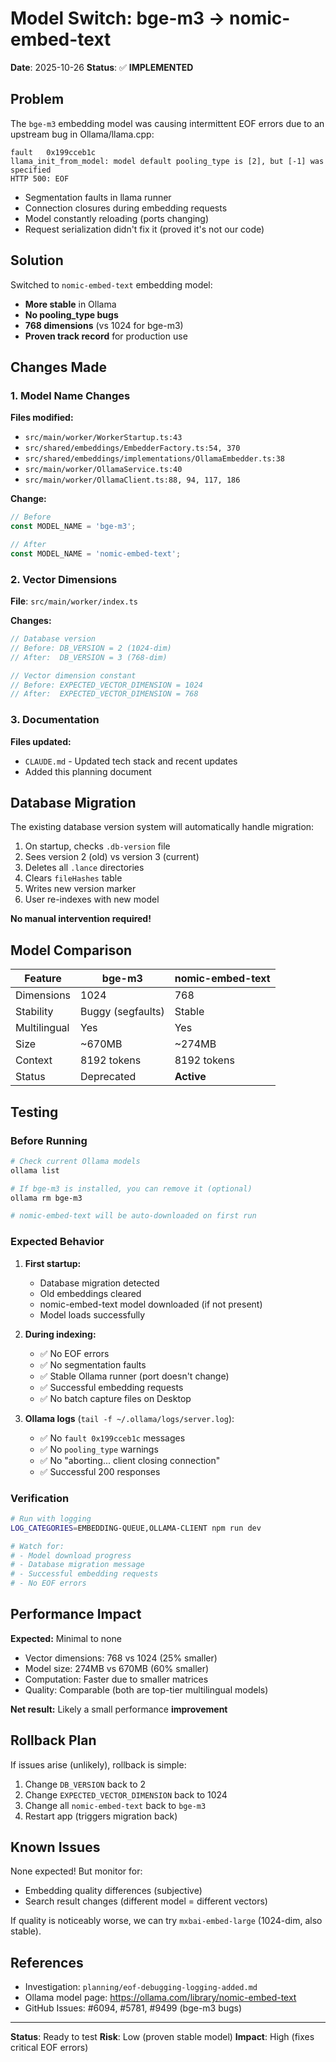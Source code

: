 # Model Switch: bge-m3 → nomic-embed-text

**Date**: 2025-10-26
**Status**: ✅ **IMPLEMENTED**

## Problem

The `bge-m3` embedding model was causing intermittent EOF errors due to an upstream bug in Ollama/llama.cpp:

```
fault   0x199cceb1c
llama_init_from_model: model default pooling_type is [2], but [-1] was specified
HTTP 500: EOF
```

- Segmentation faults in llama runner
- Connection closures during embedding requests
- Model constantly reloading (ports changing)
- Request serialization didn't fix it (proved it's not our code)

## Solution

Switched to `nomic-embed-text` embedding model:
- **More stable** in Ollama
- **No pooling_type bugs**
- **768 dimensions** (vs 1024 for bge-m3)
- **Proven track record** for production use

## Changes Made

### 1. Model Name Changes

**Files modified:**
- `src/main/worker/WorkerStartup.ts:43`
- `src/shared/embeddings/EmbedderFactory.ts:54, 370`
- `src/shared/embeddings/implementations/OllamaEmbedder.ts:38`
- `src/main/worker/OllamaService.ts:40`
- `src/main/worker/OllamaClient.ts:88, 94, 117, 186`

**Change:**
```typescript
// Before
const MODEL_NAME = 'bge-m3';

// After
const MODEL_NAME = 'nomic-embed-text';
```

### 2. Vector Dimensions

**File**: `src/main/worker/index.ts`

**Changes:**
```typescript
// Database version
// Before: DB_VERSION = 2 (1024-dim)
// After:  DB_VERSION = 3 (768-dim)

// Vector dimension constant
// Before: EXPECTED_VECTOR_DIMENSION = 1024
// After:  EXPECTED_VECTOR_DIMENSION = 768
```

### 3. Documentation

**Files updated:**
- `CLAUDE.md` - Updated tech stack and recent updates
- Added this planning document

## Database Migration

The existing database version system will automatically handle migration:

1. On startup, checks `.db-version` file
2. Sees version 2 (old) vs version 3 (current)
3. Deletes all `.lance` directories
4. Clears `fileHashes` table
5. Writes new version marker
6. User re-indexes with new model

**No manual intervention required!**

## Model Comparison

| Feature | bge-m3 | nomic-embed-text |
|---------|--------|------------------|
| Dimensions | 1024 | 768 |
| Stability | Buggy (segfaults) | Stable |
| Multilingual | Yes | Yes |
| Size | ~670MB | ~274MB |
| Context | 8192 tokens | 8192 tokens |
| Status | Deprecated | **Active** |

## Testing

### Before Running

```bash
# Check current Ollama models
ollama list

# If bge-m3 is installed, you can remove it (optional)
ollama rm bge-m3

# nomic-embed-text will be auto-downloaded on first run
```

### Expected Behavior

1. **First startup:**
   - Database migration detected
   - Old embeddings cleared
   - nomic-embed-text model downloaded (if not present)
   - Model loads successfully

2. **During indexing:**
   - ✅ No EOF errors
   - ✅ No segmentation faults
   - ✅ Stable Ollama runner (port doesn't change)
   - ✅ Successful embedding requests
   - ✅ No batch capture files on Desktop

3. **Ollama logs** (`tail -f ~/.ollama/logs/server.log`):
   - ✅ No `fault 0x199cceb1c` messages
   - ✅ No `pooling_type` warnings
   - ✅ No "aborting... client closing connection"
   - ✅ Successful 200 responses

### Verification

```bash
# Run with logging
LOG_CATEGORIES=EMBEDDING-QUEUE,OLLAMA-CLIENT npm run dev

# Watch for:
# - Model download progress
# - Database migration message
# - Successful embedding requests
# - No EOF errors
```

## Performance Impact

**Expected:** Minimal to none

- Vector dimensions: 768 vs 1024 (25% smaller)
- Model size: 274MB vs 670MB (60% smaller)
- Computation: Faster due to smaller matrices
- Quality: Comparable (both are top-tier multilingual models)

**Net result:** Likely a small performance **improvement**

## Rollback Plan

If issues arise (unlikely), rollback is simple:

1. Change `DB_VERSION` back to 2
2. Change `EXPECTED_VECTOR_DIMENSION` back to 1024
3. Change all `nomic-embed-text` back to `bge-m3`
4. Restart app (triggers migration back)

## Known Issues

None expected! But monitor for:
- Embedding quality differences (subjective)
- Search result changes (different model = different vectors)

If quality is noticeably worse, we can try `mxbai-embed-large` (1024-dim, also stable).

## References

- Investigation: `planning/eof-debugging-logging-added.md`
- Ollama model page: https://ollama.com/library/nomic-embed-text
- GitHub Issues: #6094, #5781, #9499 (bge-m3 bugs)

---

**Status**: Ready to test
**Risk**: Low (proven stable model)
**Impact**: High (fixes critical EOF errors)
